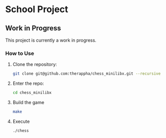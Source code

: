 # School Project

## Work in Progress

This project is currently a work in progress.

### How to Use

1. Clone the repository:
   ```bash
   git clone git@github.com:therappha/chess_minilibx.git --recursive

2. Enter the repo:
	```bash
	cd chess_minilibx
3. Build the game
	```bash
	make
4. Execute
	```bash
	./chess

